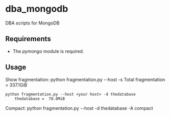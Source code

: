 # dba_mongodb
DBA scripts for MongoDB

## Requirements

- The *pymongo* module is required.


## Usage

Show fragmentation:
	python fragmentation.py --host <your host> -s
    	Total fragmentation = 337.1GiB

	python fragmentation.py --host <your host> -d thedatabase
		thedatabase =  78.0MiB

Compact:
	python fragmentation.py --host <your host> -d thedatabase -A compact